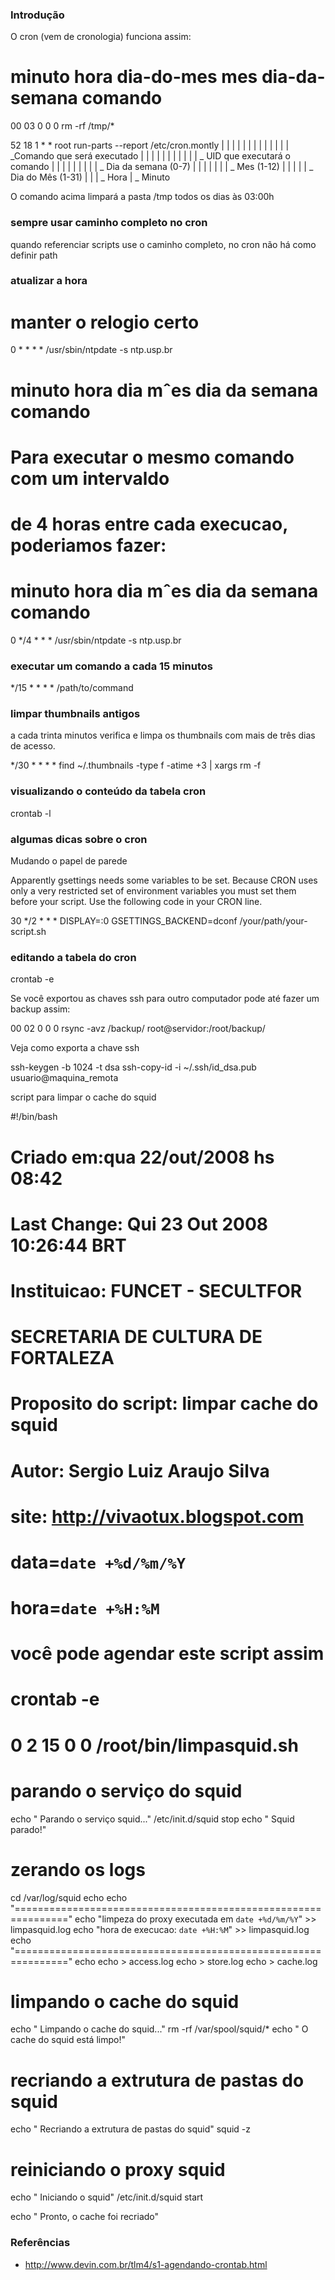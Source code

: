 ### Introdução
O cron (vem de cronologia) funciona assim:

# minuto hora dia-do-mes mes dia-da-semana comando
00 03 0 0 0 rm -rf /tmp/*

   52  18    1   *   *    root     run-parts --report /etc/cron.montly
   |   |     |   |   |      |      |
   |   |     |   |   |      |      \_Comando que será executado
   |   |     |   |   |      |
   |   |     |   |   |      \_ UID que executará o comando
   |   |     |   |   |
   |   |     |   |   \_ Dia da semana (0-7)
   |   |     |   |
   |   |     |   \_ Mes (1-12)
   |   |     |
   |   |     \_ Dia do Mês (1-31)
   |   |
   |   \_ Hora
   |
   \_ Minuto

O comando acima limpará a pasta /tmp
todos os dias às 03:00h

### sempre usar caminho completo no cron

quando referenciar scripts use o caminho completo, no cron não há como definir path

### atualizar a hora

# manter o relogio certo
0 * * * * /usr/sbin/ntpdate -s ntp.usp.br
# minuto hora dia mˆes dia da semana comando

# Para executar o mesmo comando com um intervaldo
# de 4 horas entre cada execucao, poderiamos fazer:
# minuto hora dia mˆes dia da semana comando
0 */4 * * * /usr/sbin/ntpdate -s ntp.usp.br

### executar um comando a cada 15 minutos

*/15 * * * * /path/to/command

### limpar thumbnails antigos
a cada trinta minutos verifica e limpa os thumbnails com mais de
três dias de acesso.

*/30 * * * * find ~/.thumbnails -type f -atime +3 | xargs rm -f

### visualizando o conteúdo da tabela cron

crontab -l

### algumas dicas sobre o cron

Mudando o papel de parede

Apparently gsettings needs some variables to be set. Because CRON uses only a very restricted set of environment variables you must set them before your script. Use the following code in your CRON line.

30 */2 * * * DISPLAY=:0 GSETTINGS_BACKEND=dconf /your/path/your-script.sh


### editando a tabela do cron

crontab -e


Se você exportou as chaves ssh para outro computador pode até fazer um backup
assim:

00 02 0 0 0 rsync -avz /backup/ root@servidor:/root/backup/

Veja como exporta a chave ssh

ssh-keygen -b 1024 -t dsa
ssh-copy-id -i ~/.ssh/id_dsa.pub usuario@maquina_remota


script para limpar o cache do squid

#!/bin/bash
# Criado em:qua 22/out/2008 hs 08:42
# Last Change: Qui 23 Out 2008 10:26:44 BRT
# Instituicao: FUNCET - SECULTFOR
# SECRETARIA DE CULTURA DE FORTALEZA
# Proposito do script: limpar cache do squid
# Autor: Sergio Luiz Araujo Silva
# site: http://vivaotux.blogspot.com

# data=`date +%d/%m/%Y`
# hora=`date +%H:%M`

# você pode agendar este script assim
# crontab -e
# 0 2 15 0 0  /root/bin/limpasquid.sh

# parando o serviço do squid
echo "  Parando o serviço squid..."
/etc/init.d/squid stop
echo "  Squid parado!"

# zerando os logs
cd /var/log/squid
echo
echo "==============================================================="
echo "limpeza do proxy executada em `date +%d/%m/%Y`" >> limpasquid.log
echo "hora de execucao: `date +%H:%M`" >> limpasquid.log
echo "==============================================================="
echo
echo > access.log
echo > store.log
echo > cache.log

# limpando o cache do squid
echo "  Limpando o cache do squid..."
rm -rf /var/spool/squid/*
echo "  O cache do squid está limpo!"

# recriando a extrutura de pastas do squid
echo "  Recriando a extrutura de pastas do squid"
squid -z

# reiniciando o proxy squid
echo "  Iniciando o squid"
/etc/init.d/squid start

echo "  Pronto, o cache foi recriado"



### Referências
* http://www.devin.com.br/tlm4/s1-agendando-crontab.html
